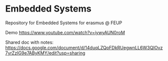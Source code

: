 # Embedded Systems

Repository for Embedded Systems for erasmus @ FEUP

Demo
https://www.youtube.com/watch?v=iywyAUN0roM

Shared doc with notes:
https://docs.google.com/document/d/14duqLZQpFDkRUegwnLL6W3QIOvz7yrZzIG9e7AByKMY/edit?usp=sharing
